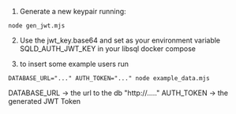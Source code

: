 1.  Generate a new keypair running:

```
node gen_jwt.mjs
```

2. Use the jwt_key.base64 and set as your environment variable SQLD_AUTH_JWT_KEY in your libsql docker compose

3. to insert some example users run

```
DATABASE_URL="..." AUTH_TOKEN="..." node example_data.mjs
```

DATABASE_URL -> the url to the db "http://....."
AUTH_TOKEN -> the generated JWT Token
